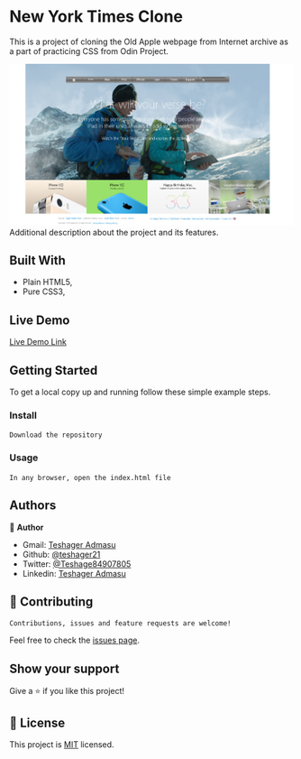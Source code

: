 # New York Times Clone
 This is a project of cloning the Old Apple webpage from Internet archive as a part of practicing CSS from Odin Project.

![screenshot](./Assets/images/screenshot.png)
    Additional description about the project and its features.

## Built With

- Plain HTML5,
- Pure CSS3,

## Live Demo

[Live Demo Link](https://rawcdn.githack.com/Teshager21/OldAppleClone/12ac4b704182f10071b3ed59a7230a5b0587f4af/index.html)

## Getting Started

To get a local copy up and running follow these simple example steps.


### Install

    Download the repository

### Usage

    In any browser, open the index.html file


## Authors

👤 **Author**

- Gmail: [Teshager Admasu](mailto:teshager8922@gmail.com)
- Github: [@teshager21](https://github.com/teshager21)
- Twitter: [@Teshage84907805](https://twitter.com/Teshage84907805)
- Linkedin: [Teshager Admasu](https://www.linkedin.com/in/teshager-admasu-0000011a2/)

## 🤝 Contributing

    Contributions, issues and feature requests are welcome!

Feel free to check the [issues page](issues/).

## Show your support

Give a ⭐️ if you like this project!

## 📝 License

This project is [MIT](lic.url) licensed.